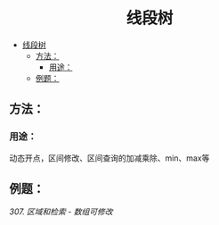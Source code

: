 <!--
 * @Description: 
 * @Author: shadow221213
 * @Date: 2023-11-01 13:56:45
 * @LastEditTime: 2023-11-02 15:23:43
-->
# <div align="center">线段树</div>

<!-- TOC -->

- [线段树](#线段树)
  - [方法：](#方法)
    - [用途：](#用途)
  - [例题：](#例题)

<!-- /TOC -->

## 方法：

### 用途：
动态开点，区间修改、区间查询的加减乘除、min、max等

## 例题：
*307. 区域和检索 - 数组可修改*